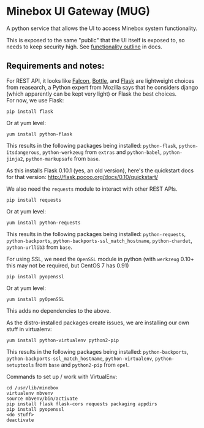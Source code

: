 # Minebox UI Gateway (MUG)

A python service that allows the UI to access Minebox system functionality.

This is exposed to the same "public" that the UI itself is exposed to, so needs
to keep security high.
See [functionality outline](../doc/mb-ui-gateway-funktionen-skizze.md) in docs.

## Requirements and notes:

For REST API, it looks like [Falcon](http://falconframework.org), [Bottle](http://bottlepy.org/),
and [Flask](http://flask.pocoo.org/) are lightweight choices from reasearch, a
Python expert from Mozilla says that he considers django (which apparently can
be kept very light) or Flask the best choices.  
For now, we use Flask:
```
pip install flask
```
Or at yum level:
```
yum install python-flask
```
This results in the following packages being installed:
`python-flask`, `python-itsdangerous`, `python-werkzeug` from `extras`
and `python-babel`, `python-jinja2`, `python-markupsafe` from `base`.

As this installs Flask 0.10.1 (yes, an old version), here's the quickstart docs
for that version: http://flask.pocoo.org/docs/0.10/quickstart/

We also need the `requests` module to interact with other REST APIs.
```
pip install requests
```
Or at yum level:
```
yum install python-requests
```
This results in the following packages being installed:
`python-requests`, `python-backports`, `python-backports-ssl_match_hostname`,
`python-chardet`, `python-urllib3` from `base`.

For using SSL, we need the `OpenSSL` module in python (with `werkzeug` 0.10+
this may not be required, but CentOS 7 has 0.91)
```
pip install pyopenssl
```
Or at yum level:
```
yum install pyOpenSSL
```
This adds no dependencies to the above.


As the distro-installed packages create issues, we are installing our own stuff
in virtualenv:
```
yum install python-virtualenv python2-pip
```
This results in the following packages being installed:
`python-backports`, `python-backports-ssl_match_hostname`, `python-virtualenv`,
`python-setuptools` from `base` and `python2-pip` from `epel`.

Commands to set up / work with VirtualEnv:
```
cd /usr/lib/minebox
virtualenv mbvenv
source mbvenv/bin/activate
pip install flask flask-cors requests packaging appdirs
pip install pyopenssl
<do stuff>
deactivate
```
